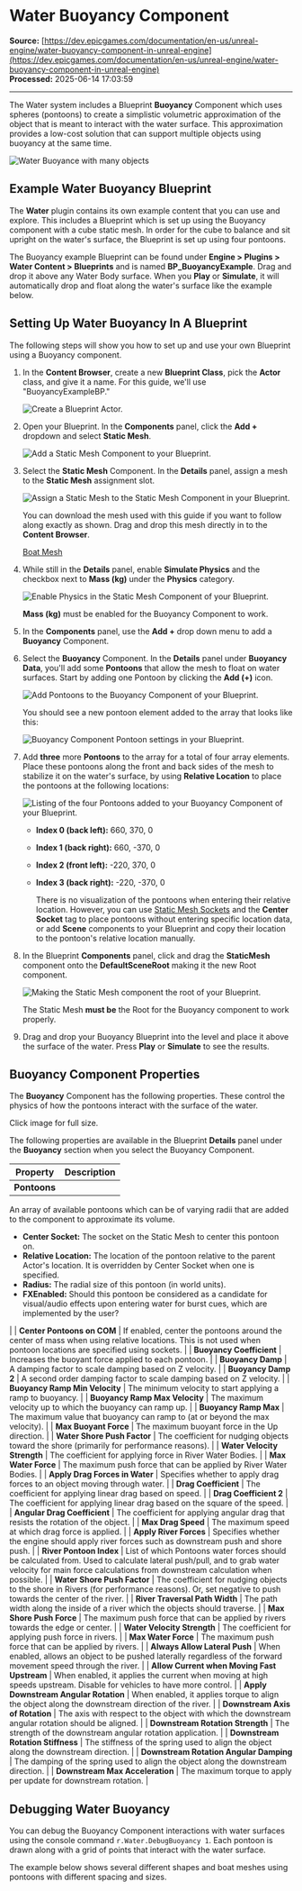 # Water Buoyancy Component

**Source:** [https://dev.epicgames.com/documentation/en-us/unreal-engine/water-buoyancy-component-in-unreal-engine](https://dev.epicgames.com/documentation/en-us/unreal-engine/water-buoyancy-component-in-unreal-engine)  
**Processed:** 2025-06-14 17:03:59

---

The Water system includes a Blueprint **Buoyancy** Component which uses spheres (pontoons) to create a simplistic volumetric approximation of the object that is meant to interact with the water surface. This approximation provides a low-cost solution that can support multiple objects using buoyancy at the same time.

![Water Buoyance with many objects](https://d1iv7db44yhgxn.cloudfront.net/documentation/images/a2469921-0d29-497f-a7e2-d816d88be97a/water-buoyancy-many-objects.gif)

## Example Water Buoyancy Blueprint

The **Water** plugin contains its own example content that you can use and explore. This includes a Blueprint which is set up using the Buoyancy component with a cube static mesh. In order for the cube to balance and sit upright on the water's surface, the Blueprint is set up using four pontoons.

The Buoyancy example Blueprint can be found under **Engine > Plugins > Water Content > Blueprints** and is named **BP\_BuoyancyExample**. Drag and drop it above any Water Body surface. When you **Play** or **Simulate**, it will automatically drop and float along the water's surface like the example below.

## Setting Up Water Buoyancy In A Blueprint

The following steps will show you how to set up and use your own Blueprint using a Buoyancy component.

1.  In the **Content Browser**, create a new **Blueprint Class**, pick the **Actor** class, and give it a name. For this guide, we'll use "BuoyancyExampleBP."
    
    ![Create a Blueprint Actor.](https://d1iv7db44yhgxn.cloudfront.net/documentation/images/38c17155-c1af-438f-8652-ecf9b2a8cebc/1-create-actor-bp.png)
2.  Open your Blueprint. In the **Components** panel, click the **Add +** dropdown and select **Static Mesh**.
    
    ![Add a Static Mesh Component to your Blueprint.](https://d1iv7db44yhgxn.cloudfront.net/documentation/images/8fe627be-84fe-4245-8e31-5cd0acd015cd/2-bp-add-staticmesh-component.png)
3.  Select the **Static Mesh** Component. In the **Details** panel, assign a mesh to the **Static Mesh** assignment slot.
    
    ![Assign a Static Mesh to the Static Mesh Component in your Blueprint.](https://d1iv7db44yhgxn.cloudfront.net/documentation/images/70c19751-3240-4dd1-80cc-a34cb5d43378/3-bp-assign-staticmesh.png)
    
    You can download the mesh used with this guide if you want to follow along exactly as shown. Drag and drop this mesh directly in to the **Content Browser**.
    
    [Boat Mesh](https://d1iv7db44yhgxn.cloudfront.net/documentation/attachments/adb31599-3601-4cf3-a977-844470bf9239/boat-mesh.zip)
    
4.  While still in the **Details** panel, enable **Simulate Physics** and the checkbox next to **Mass (kg)** under the **Physics** category.
    
    ![Enable Physics in the Static Mesh Component of your Blueprint.](https://d1iv7db44yhgxn.cloudfront.net/documentation/images/03e0696f-81e4-4186-b8d3-99a6ecf7afc4/4-bp-staticmesh-enable-physics.png)
    
    **Mass (kg)** must be enabled for the Buoyancy Component to work.
    
5.  In the **Components** panel, use the **Add +** drop down menu to add a **Buoyancy** Component.
    
6.  Select the **Buoyancy** Component. In the **Details** panel under **Buoyancy Data**, you'll add some **Pontoons** that allow the mesh to float on water surfaces. Start by adding one Pontoon by clicking the **Add (+)** icon.
    
    ![Add Pontoons to the Buoyancy Component of your Blueprint.](https://d1iv7db44yhgxn.cloudfront.net/documentation/images/f75aa6c0-b5c8-4127-ac08-5664c97874d5/6-buoyancy-component-add-pontoons.png)
    
    You should see a new pontoon element added to the array that looks like this:
    
    ![Buoyancy Component Pontoon settings in your Blueprint.](https://d1iv7db44yhgxn.cloudfront.net/documentation/images/b9eb2493-175d-4e57-9f50-eee0d1c18ded/6-buoyancy-component-pontoon-settings.png)
7.  Add **three** more **Pontoons** to the array for a total of four array elements. Place these pontoons along the front and back sides of the mesh to stabilize it on the water's surface, by using **Relative Location** to place the pontoons at the following locations:
    
    ![Listing of the four Pontoons added to your Buoyancy Component of your Blueprint.](https://d1iv7db44yhgxn.cloudfront.net/documentation/images/8808b892-394f-4069-8b6b-5724cabb882c/7-buoyancy-component-pontoon-locations.png)
    -   **Index 0 (back left):** 660, 370, 0
    -   **Index 1 (back right):** 660, -370, 0
    -   **Index 2 (front left):** -220, 370, 0
    -   **Index 3 (back right):** -220, -370, 0
        
        There is no visualization of the pontoons when entering their relative location. However, you can use [Static Mesh Sockets](/documentation/en-us/unreal-engine/using-sockets-with-static-meshes-in-unreal-engine) and the **Center Socket** tag to place pontoons without entering specific location data, or add **Scene** components to your Blueprint and copy their location to the pontoon's relative location manually.
        
8.  In the Blueprint **Components** panel, click and drag the **StaticMesh** component onto the **DefaultSceneRoot** making it the new Root component.
    
    ![Making the Static Mesh component the root of your Blueprint.](https://d1iv7db44yhgxn.cloudfront.net/documentation/images/cefd03df-f8dd-4eb7-94fc-d84bf6eebb4e/8-buoyancy-staticmesh-scene-root.png)
    
    The Static Mesh **must be** the Root for the Buoyancy component to work properly.
    
9.  Drag and drop your Buoyancy Blueprint into the level and place it above the surface of the water. Press **Play** or **Simulate** to see the results.
    

## Buoyancy Component Properties

The **Buoyancy** Component has the following properties. These control the physics of how the pontoons interact with the surface of the water.

Click image for full size.

The following properties are available in the Blueprint **Details** panel under the **Buoyancy** section when you select the Buoyancy Component.

| Property | Description |
| --- | --- |
| **Pontoons** | 
An array of available pontoons which can be of varying radii that are added to the component to approximate its volume.

-   **Center Socket:** The socket on the Static Mesh to center this pontoon on.
-   **Relative Location:** The location of the pontoon relative to the parent Actor's location. It is overridden by Center Socket when one is specified.
-   **Radius:** The radial size of this pontoon (in world units).
-   **FXEnabled:** Should this pontoon be considered as a candidate for visual/audio effects upon entering water for burst cues, which are implemented by the user?



 |
| **Center Pontoons on COM** | If enabled, center the pontoons around the center of mass when using relative locations. This is not used when pontoon locations are specified using sockets. |
| **Buoyancy Coefficient** | Increases the buoyant force applied to each pontoon. |
| **Buoyancy Damp** | A damping factor to scale damping based on Z velocity. |
| **Buoyancy Damp 2** | A second order damping factor to scale damping based on Z velocity. |
| **Buoyancy Ramp Min Velocity** | The minimum velocity to start applying a ramp to buoyancy. |
| **Buoyancy Ramp Max Velocity** | The maximum velocity up to which the buoyancy can ramp up. |
| **Buoyancy Ramp Max** | The maximum value that buoyancy can ramp to (at or beyond the max velocity). |
| **Max Buoyant Force** | The maximum buoyant force in the Up direction. |
| **Water Shore Push Factor** | The coefficient for nudging objects toward the shore (primarily for performance reasons). |
| **Water Velocity Strength** | The coefficient for applying force in River Water Bodies. |
| **Max Water Force** | The maximum push force that can be applied by River Water Bodies. |
| **Apply Drag Forces in Water** | Specifies whether to apply drag forces to an object moving through water. |
| **Drag Coefficient** | The coefficient for applying linear drag based on speed. |
| **Drag Coefficient 2** | The coefficient for applying linear drag based on the square of the speed. |
| **Angular Drag Coefficient** | The coefficient for applying angular drag that resists the rotation of the object. |
| **Max Drag Speed** | The maximum speed at which drag force is applied. |
| **Apply River Forces** | Specifies whether the engine should apply river forces such as downstream push and shore push. |
| **River Pontoon Index** | List of which Pontoons water forces should be calculated from. Used to calculate lateral push/pull, and to grab water velocity for main force calculations from downstream calculation when possible. |
| **Water Shore Push Factor** | The coefficient for nudging objects to the shore in Rivers (for performance reasons). Or, set negative to push towards the center of the river. |
| **River Traversal Path Width** | The path width along the inside of a river which the objects should traverse. |
| **Max Shore Push Force** | The maximum push force that can be applied by rivers towards the edge or center. |
| **Water Velocity Strength** | The coefficient for applying push force in rivers. |
| **Max Water Force** | The maximum push force that can be applied by rivers. |
| **Always Allow Lateral Push** | When enabled, allows an object to be pushed laterally regardless of the forward movement speed through the river. |
| **Allow Current when Moving Fast Upstream** | When enabled, it applies the current when moving at high speeds upstream. Disable for vehicles to have more control. |
| **Apply Downstream Angular Rotation** | When enabled, it applies torque to align the object along the downstream direction of the river. |
| **Downstream Axis of Rotation** | The axis with respect to the object with which the downstream angular rotation should be aligned. |
| **Downstream Rotation Strength** | The strength of the downstream angular rotation application. |
| **Downstream Rotation Stiffness** | The stiffness of the spring used to align the object along the downstream direction. |
| **Downstream Rotation Angular Damping** | The damping of the spring used to align the object along the downstream direction. |
| **Downstream Max Acceleration** | The maximum torque to apply per update for downstream rotation. |

## Debugging Water Buoyancy

You can debug the Buoyancy Component interactions with water surfaces using the console command `r.Water.DebugBuoyancy 1`. Each pontoon is drawn along with a grid of points that interact with the water surface.

The example below shows several different shapes and boat meshes using pontoons with different spacing and sizes.